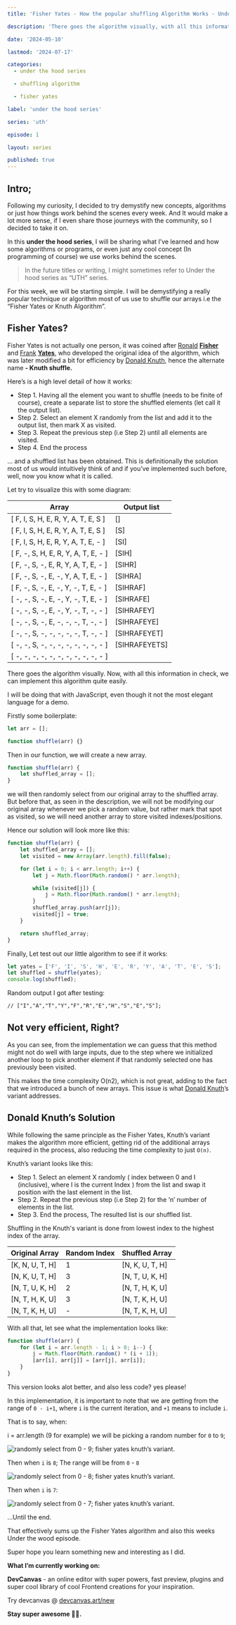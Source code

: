 ```yaml
---
title: 'Fisher Yates - How the popular shuffling Algorithm Works - Under The Hood'

description: 'There goes the algorithm visually, with all this information in check, we can implement this algorithm quite easily. I will be doing that with JavaScript, even though it not the most elegant language for a demo.'

date: '2024-05-10'

lastmod: '2024-07-17'

categories:
  - under the hood series

  - shuffling algorithm

  - fisher yates

label: 'under the hood series'

series: 'uth'

episode: 1

layout: series

published: true
---
```


## Intro;

Following my curiosity, I decided to try demystify new concepts, algorithms or just how things work behind the scenes every week. And It would make a lot more sense, if I even share those journeys with the community, so I decided to take it on.

In this **under the hood series**, I will be sharing what I’ve learned and how some algorithms or programs, or even just any cool concept (In programming of course) we use works behind the scenes.

> In the future titles or writing, I might sometimes refer to Under the hood series as “UTH” series.

For this week, we will be starting simple. I will be demystifying a really popular technique or algorithm most of us use to shuffle our arrays i.e the “Fisher Yates or Knuth Algorithm”.

## Fisher Yates?

Fisher Yates is not actually one person, it was coined after [Ronald](https://en.wikipedia.org/wiki/Ronald_Fisher) [**Fisher**](https://en.wikipedia.org/wiki/Ronald_Fisher) and [Frank](https://en.wikipedia.org/wiki/Frank_Yates) [**Yates**](https://en.wikipedia.org/wiki/Frank_Yates), who developed the original idea of the algorithm, which was later modified a bit for efficiency by [Donald Knuth](https://en.wikipedia.org/wiki/Donald_Knuth), hence the alternate name **- Knuth shuffle.**

Here’s is a high level detail of how it works:

- Step 1. Having all the element you want to shuffle (needs to be finite of course), create a separate list to store the shuffled elements (let call it the output list).
- Step 2. Select an element X randomly from the list and add it to the output list, then mark X as visited.
- Step 3. Repeat the previous step (i.e Step 2) until all elements are visited.
- Step 4. End the process

… and a shuffled list has been obtained. This is definitionally the solution most of us would intuitively think of and if you’ve implemented such before, well, now you know what it is called.

Let try to visualize this with some diagram:

| Array                               | Output list   |
| ----------------------------------- | ------------- |
| [ F, I, S, H, E, R, Y, A, T, E, S ] | []            |
| [ F, I, S, H, E, R, Y, A, T, E, S ] | [S]           |
| [ F, I, S, H, E, R, Y, A, T, E, - ] | [SI]          |
| [ F, -, S, H, E, R, Y, A, T, E, - ] | [SIH]         |
| [ F, -, S, -, E, R, Y, A, T, E, - ] | [SIHR]        |
| [ F, -, S, -, E, -, Y, A, T, E, - ] | [SIHRA]       |
| [ F, -, S, -, E, -, Y, -, T, E, - ] | [SIHRAF]      |
| [ -, -, S, -, E, -, Y, -, T, E, - ] | [SIHRAFE]     |
| [ -, -, S, -, E, -, Y, -, T, -, - ] | [SIHRAFEY]    |
| [ -, -, S, -, E, -, -, -, T, -, - ] | [SIHRAFEYE]   |
| [ -, -, S, -, -, -, -, -, T, -, - ] | [SIHRAFEYET]  |
| [ -, -, S, -, -, -, -, -, -, -, - ] | [SIHRAFEYETS] |
| [ -, -, -, -, -, -, -, -, -, -, - ] |               |

There goes the algorithm visually. Now, with all this information in check, we can implement this algorithm quite easily.

I will be doing that with JavaScript, even though it not the most elegant language for a demo.

Firstly some boilerplate:

```js
let arr = [];

function shuffle(arr) {}
```

Then in our function, we will create a new array.

```js
function shuffle(arr) {
	let shuffled_array = [];
}
```

we will then randomly select from our original array to the shuffled array. But before that, as seen in the description, we will not be modifying our original array whenever we pick a random value, but rather mark that spot as visited, so we will need another array to store visited indexes/positions.

Hence our solution will look more like this:

```js
function shuffle(arr) {
	let shuffled_array = [];
	let visited = new Array(arr.length).fill(false);

	for (let i = 0; i < arr.length; i++) {
		let j = Math.floor(Math.random() * arr.length);

		while (visited[j]) {
			j = Math.floor(Math.random() * arr.length);
		}
		shuffled_array.push(arr[j]);
		visited[j] = true;
	}

	return shuffled_array;
}
```

Finally, Let test out our little algorithm to see if it works:

```js
let yates = ['F', 'I', 'S', 'H', 'E', 'R', 'Y', 'A', 'T', 'E', 'S'];
let shuffled = shuffle(yates);
console.log(shuffled);
```

Random output I got after testing:

```txt
// ["I","A","T","Y","F","R","E","H","S","E","S"];
```

## Not very efficient, Right?

As you can see, from the implementation we can guess that this method might not do well with large inputs, due to the step where we initialized another loop to pick another element if that randomly selected one has previously been visited.

This makes the time complexity O(n2), which is not great, adding to the fact that we introduced a bunch of new arrays. This issue is what [Donald Knuth](https://en.wikipedia.org/wiki/Donald_Knuth)’s variant addresses.

## Donald Knuth’s Solution

While following the same principle as the Fisher Yates, Knuth’s variant makes the algorithm more efficient, getting rid of the additional arrays required in the process, also reducing the time complexity to just `O(n)`.

Knuth’s variant looks like this:

- Step 1. Select an element X randomly ( index between 0 and I (inclusive), where I is the current Index ) from the list and swap it position with the last element in the list.
- Step 2. Repeat the previous step (i.e Step 2) for the ‘n’ number of elements in the list.
- Step 3. End the process, The resulted list is our shuffled list.

Shuffling in the Knuth's variant is done from lowest index to the highest index of the array.

| Original Array  | Random Index | Shuffled Array  |
| --------------- | ------------ | --------------- |
| [K, N, U, T, H] | 1            | [N, K, U, T, H] |
| [N, K, U, T, H] | 3            | [N, T, U, K, H] |
| [N, T, U, K, H] | 2            | [N, T, H, K, U] |
| [N, T, H, K, U] | 3            | [N, T, K, H, U] |
| [N, T, K, H, U] | -            | [N, T, K, H, U] |

With all that, let see what the implementation looks like:

```js
function shuffle(arr) {
	for (let i = arr.length - 1; i > 0; i--) {
		j = Math.floor(Math.random() * (i + 1));
		[arr[i], arr[j]] = [arr[j], arr[i]];
	}
}
```

This version looks alot better, and also less code? yes please!

In this implementation, it is important to note that we are getting from the range of `0 - i+1`, where `i` is the current iteration, and `+1` means to include `i`.

That is to say, when:

i = arr.length (9 for example)
we will be picking a random number for `0` to `9`;

![randomly select from 0 - 9; fisher yates knuth’s variant.](https://paper-attachments.dropboxusercontent.com/s_03F60933FA393E3D4E7330BB1E2EFE2A8F83B9B12C58C30595B17EBEB06CAB9D_1715323296339_Copy+of+Getting+Started+with+DynamoDB.png)

Then when `i` is `8`;
The range will be from `0` - `8`

![randomly select from 0 - 8; fisher yates knuth’s variant.](https://paper-attachments.dropboxusercontent.com/s_03F60933FA393E3D4E7330BB1E2EFE2A8F83B9B12C58C30595B17EBEB06CAB9D_1715193262861_3.png)

Then when `i` is `7`:

![randomly select from 0 - 7; fisher yates knuth’s variant.](https://paper-attachments.dropboxusercontent.com/s_03F60933FA393E3D4E7330BB1E2EFE2A8F83B9B12C58C30595B17EBEB06CAB9D_1715193268921_4.png)

...Until the end.

That effectively sums up the Fisher Yates algorithm and also this weeks Under the wood episode.

Super hope you learn something new and interesting as I did.

**What I’m currently working on:**

**DevCanvas** - an online editor with super powers, fast preview, plugins and super cool library of cool Frontend creations for your inspiration.

Try devcanvas @ [devcanvas.art/new](https://devcanvas.art/new)

**Stay super awesome 🫶🏾.**
